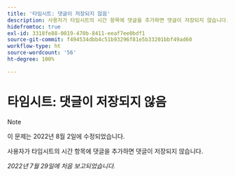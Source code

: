 ```yaml
---
title: '타임시트: 댓글이 저장되지 않음'
description: 사용자가 타임시트의 시간 항목에 댓글을 추가하면 댓글이 저장되지 않습니다.
hidefromtoc: true
exl-id: 3318fe88-0019-470b-8411-eeaf7ee0bdf1
source-git-commit: f494534dbb4c51b93296f81e5b33201bbf49ad60
workflow-type: ht
source-wordcount: '56'
ht-degree: 100%

---
```


# 타임시트: 댓글이 저장되지 않음

>[!NOTE]
>
>이 문제는 2022년 8월 2일에 수정되었습니다.

사용자가 타임시트의 시간 항목에 댓글을 추가하면 댓글이 저장되지 않습니다.

_2022년 7월 29일에 처음 보고되었습니다._
